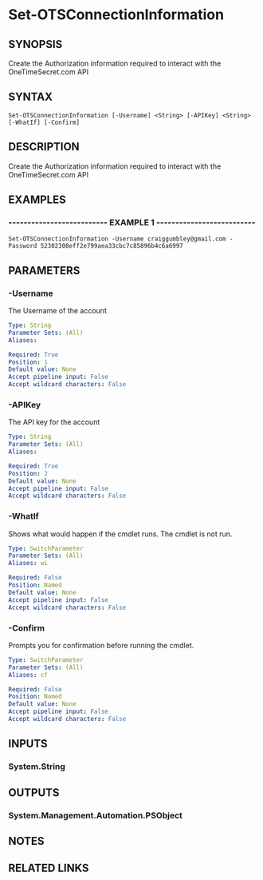 # Set-OTSConnectionInformation

## SYNOPSIS
Create the Authorization information required to interact with the OneTimeSecret.com API

## SYNTAX

```
Set-OTSConnectionInformation [-Username] <String> [-APIKey] <String> [-WhatIf] [-Confirm]
```

## DESCRIPTION
Create the Authorization information required to interact with the OneTimeSecret.com API

## EXAMPLES

### -------------------------- EXAMPLE 1 --------------------------
```
Set-OTSConnectionInformation -Username craiggumbley@gmail.com -Password 52302308eff2e799aea33cbc7c85896b4c6a6997
```

## PARAMETERS

### -Username
The Username of the account

```yaml
Type: String
Parameter Sets: (All)
Aliases: 

Required: True
Position: 1
Default value: None
Accept pipeline input: False
Accept wildcard characters: False
```

### -APIKey
The API key for the account

```yaml
Type: String
Parameter Sets: (All)
Aliases: 

Required: True
Position: 2
Default value: None
Accept pipeline input: False
Accept wildcard characters: False
```

### -WhatIf
Shows what would happen if the cmdlet runs.
The cmdlet is not run.

```yaml
Type: SwitchParameter
Parameter Sets: (All)
Aliases: wi

Required: False
Position: Named
Default value: None
Accept pipeline input: False
Accept wildcard characters: False
```

### -Confirm
Prompts you for confirmation before running the cmdlet.

```yaml
Type: SwitchParameter
Parameter Sets: (All)
Aliases: cf

Required: False
Position: Named
Default value: None
Accept pipeline input: False
Accept wildcard characters: False
```

## INPUTS

### System.String

## OUTPUTS

### System.Management.Automation.PSObject

## NOTES

## RELATED LINKS

